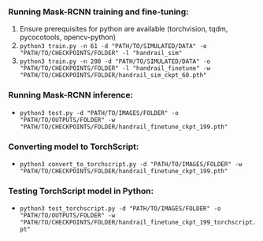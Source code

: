 ### Running Mask-RCNN training and fine-tuning:

1. Ensure prerequisites for python are available (torchvision, tqdm, pycocotools, opencv-python)
2. `python3 train.py -n 61 -d "PATH/TO/SIMULATED/DATA" -o "PATH/TO/CHECKPOINTS/FOLDER" -l "handrail_sim"`
3. `python3 train.py -n 200 -d "PATH/TO/SIMULATED/DATA" -o "PATH/TO/CHECKPOINTS/FOLDER" -l "handrail_finetune" -w "PATH/TO/CHECKPOINTS/FOLDER/handrail_sim_ckpt_60.pth"`

### Running Mask-RCNN inference:

- `python3 test.py -d "PATH/TO/IMAGES/FOLDER" -o "PATH/TO/OUTPUTS/FOLDER" -w "PATH/TO/CHECKPOINTS/FOLDER/handrail_finetune_ckpt_199.pth"`

### Converting model to TorchScript:

- `python3 convert_to_torchscript.py -d "PATH/TO/IMAGES/FOLDER" -w "PATH/TO/CHECKPOINTS/FOLDER/handrail_finetune_ckpt_199.pth"`

### Testing TorchScript model in Python:

- `python3 test_torchscript.py -d "PATH/TO/IMAGES/FOLDER" -o "PATH/TO/OUTPUTS/FOLDER" -w "PATH/TO/CHECKPOINTS/FOLDER/handrail_finetune_ckpt_199_torchscript.pt"`